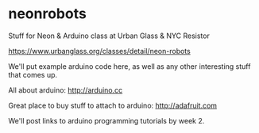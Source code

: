 # neonrobots
Stuff for Neon &amp; Arduino class at Urban Glass &amp; NYC Resistor

https://www.urbanglass.org/classes/detail/neon-robots


We'll put example arduino code here, as well as any other interesting stuff that comes up.

All about arduino: http://arduino.cc

Great place to buy stuff to attach to arduino: http://adafruit.com

We'll post links to arduino programming tutorials by week 2.
